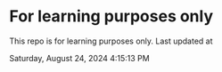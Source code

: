 # For learning purposes only
This repo is for learning purposes only.
Last updated at

Saturday, August 24, 2024 4:15:13 PM

